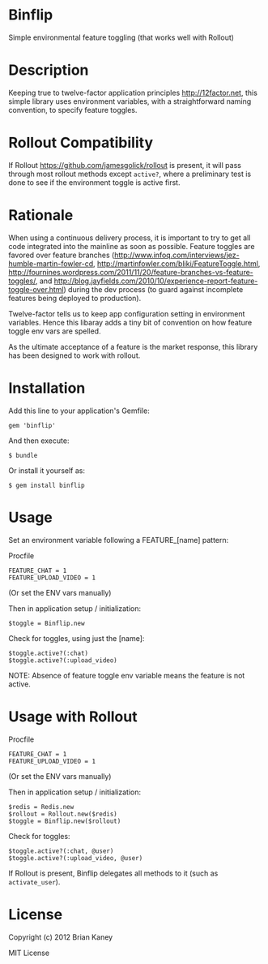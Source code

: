 Binflip
=======

Simple environmental feature toggling (that works well with Rollout)


Description
===========

Keeping true to twelve-factor application principles <http://12factor.net>, this simple library uses environment variables, with a straightforward naming convention, to specify feature toggles.  

Rollout Compatibility
======================

If Rollout <https://github.com/jamesgolick/rollout> is present, it will pass through most rollout methods except `active?`, where a preliminary test is done to see if the environment toggle is active first.

Rationale
=========

When using a continuous delivery process, it is important to try to get all code integrated into the mainline as soon as possible.  Feature toggles are favored over feature branches (<http://www.infoq.com/interviews/jez-humble-martin-fowler-cd>, <http://martinfowler.com/bliki/FeatureToggle.html>, <http://fournines.wordpress.com/2011/11/20/feature-branches-vs-feature-toggles/>, and <http://blog.jayfields.com/2010/10/experience-report-feature-toggle-over.html>) during the dev process (to guard against incomplete features being deployed to production).  

Twelve-factor tells us to keep app configuration setting in environment variables.  Hence this libaray adds a tiny bit of convention on how feature toggle env vars are spelled.

As the ultimate acceptance of a feature is the market response, this library has been designed to work with rollout.

Installation
============

Add this line to your application's Gemfile:

    gem 'binflip'

And then execute:

    $ bundle

Or install it yourself as:

    $ gem install binflip



Usage
=====

Set an environment variable following a FEATURE_[name] pattern:

Procfile

    FEATURE_CHAT = 1
    FEATURE_UPLOAD_VIDEO = 1

(Or set the ENV vars manually)

Then in application setup / initialization:

    $toggle = Binflip.new


Check for toggles, using just the [name]:

    $toggle.active?(:chat)
    $toggle.active?(:upload_video)

NOTE: Absence of feature toggle env variable means the feature is not active.

Usage with Rollout
==================

Procfile

    FEATURE_CHAT = 1
    FEATURE_UPLOAD_VIDEO = 1

(Or set the ENV vars manually)

Then in application setup / initialization:

    $redis = Redis.new
    $rollout = Rollout.new($redis)
    $toggle = Binflip.new($rollout)


Check for toggles:

    $toggle.active?(:chat, @user)
    $toggle.active?(:upload_video, @user)

If Rollout is present, Binflip delegates all methods to it (such as `activate_user`).

License
=======

Copyright (c) 2012 Brian Kaney

MIT License
